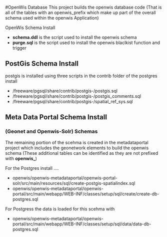 #OpenWis Database 
This project builds the openwis database code 
(That is all of the tables with an openwis_prefix which make up part of the overall schema used within the openwis Application)

OpenWis Schema Install

* **schema.ddl** is the script used to install the openwis schema 
* **purge.sql** is the script used to install the openwis blaclkist function and trigger 


## PostGis Schema Install
postgis is installed using three scripts in the contrib folder of the postgres install

* /freeware/pgsql/share/contrib/postgis-<version>/postgis.sql
* /freeware/pgsql/share/contrib/postgis-<version>/postgis_comments.sql
* /freeware/pgsql/share/contrib/postgis-<version>/spatial_ref_sys.sql


## Meta Data Portal Schema Install 

### (Geonet and Openwis-Solr) Schemas

The remaining portion of the scehma is created in the metadataportal project which includes the geonetwork elements to build the openwis schema (These additional tables can be identified as they are not prefixed with **openwis_**)

For the Postgres install ....

* openwis/openwis-metadataportal/openwis-portal-solr/src/main/resources/sql/create-postgis-spatialindex.sql
* openwis/openwis-metadataportal/openwis-portal/src/main/webapp/WEB-INF/classes/setup/sql/create/create-db-postgres.sql

For Postgress the data is loaded for this scehma with 
* openwis/openwis-metadataportal/openwis-portal/src/main/webapp/WEB-INF/classes/setup/sql/data/data-db-postgres.sql
